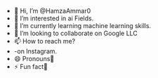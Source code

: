 - 👋 Hi, I’m @HamzaAmmar0
- 👀 I’m interested in ai Fields.
- 🌱 I’m currently learning machine learning skills.
- 💞️ I’m looking to collaborate on Google LLC 
- 📫 How to reach me?
- -on Instagram.
- 😄 Pronouns🔰
- ⚡ Fun fact🤖

<!---
"Reflect upon your present blessings, of which every man has many; not on your past misfortunes, of which all men have some."HamzaAmmar0/HamzaAmmar0 is a ✨ special ✨ repository because its `README.md` (this file) appears on your GitHub profile.
You can click the Preview link to take a look at your changes.
--->
